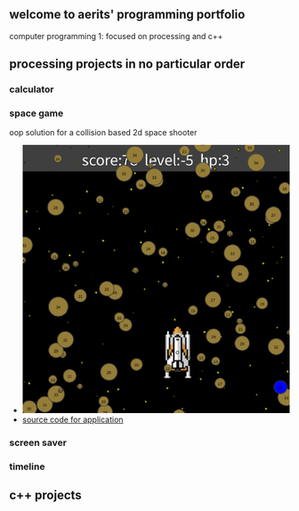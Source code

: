 ## welcome to aerits' programming portfolio
computer programming 1: focused on processing and c++

## processing projects in no particular order

### calculator

### space game
oop solution for a collision based 2d space shooter
* ![screenshot](https://github.com/aerits/aeritsportfolio/blob/gh-pages/images/spacegame.png?raw=true "space game image")
* [source code for application](https://github.com/aerits/aeritsportfolio/blob/gh-pages/src/collisiondetect.zip)

### screen saver

### timeline

## c++ projects
